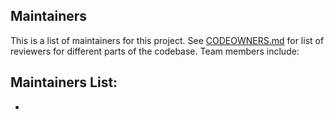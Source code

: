 ## Maintainers 
<!-- TODO: Who are the points of contact in your project who are responsible/accountable for the project? This can often be an engineering or design manager or leader, who may or may not be the primary maintainers of the project. -->
 This is a list of maintainers for this project. See [CODEOWNERS.md](./CODEOWNERS.md) for list of reviewers for different parts of the codebase. Team members include:
 
 ## Maintainers List: 
<!-- TODO: What groups/domains are maintainers a part of? Does your project have domains/areas that are maintained by specific people? List @USERNAMES directly, or any @ALIASES for groups/teams. -->
 - 

